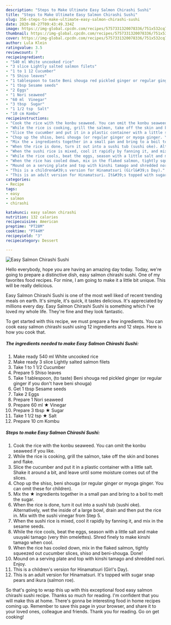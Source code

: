 ```yaml
---
description: "Steps to Make Ultimate Easy Salmon Chirashi Sushi"
title: "Steps to Make Ultimate Easy Salmon Chirashi Sushi"
slug: 356-steps-to-make-ultimate-easy-salmon-chirashi-sushi
date: 2020-08-27T09:43:49.334Z
image: https://img-global.cpcdn.com/recipes/5757331320078336/751x532cq70/easy-salmon-chirashi-sushi-recipe-main-photo.jpg
thumbnail: https://img-global.cpcdn.com/recipes/5757331320078336/751x532cq70/easy-salmon-chirashi-sushi-recipe-main-photo.jpg
cover: https://img-global.cpcdn.com/recipes/5757331320078336/751x532cq70/easy-salmon-chirashi-sushi-recipe-main-photo.jpg
author: Lula Klein
ratingvalue: 3.5
reviewcount: 7
recipeingredient:
- "540 ml White uncooked rice"
- "3 slice Lightly salted salmon filets"
- "1 to 1 12 Cucumber"
- "5 Shiso leaves"
- "1 tablespoon to taste Beni shouga red pickled ginger or regular ginger if you dont have beni shouga"
- "1 tbsp Sesame seeds"
- "2 Eggs"
- "1 Nori seaweed"
- "60 ml  Vinegar"
- "3 tbsp  Sugar"
- "1 1/2 tsp  Salt"
- "10 cm Kombu"
recipeinstructions:
- "Cook the rice with the konbu seaweed. You can omit the konbu seaweed if you like."
- "While the rice is cooking, grill the salmon, take off the skin and bones and flake."
- "Slice the cucumber and put it in a plastic container with a little salt. Shake it around a bit, and leave until some moisture comes out of the slices."
- "Chop up the shiso, beni shouga (or regular ginger or myoga ginger. You can omit these for children)."
- "Mix the ★ ingredients together in a small pan and bring to a boil to melt the sugar."
- "When the rice is done, turn it out into a sushi tub (sushi oke). Alternatively, wet the inside of a large bowl, drain and then put the rice in. Mix with the sushi vinegar from Step 5."
- "When the sushi rice is mixed, cool it rapidly by fanning it, and mix in the sesame seeds."
- "While the rice cools, beat the eggs, season with a little salt and make usuyaki tamago (very thin omelettes). Shred finely to make kinshi tamago when cool."
- "When the rice has cooled down, mix in the flaked salmon, tightly squeezed out cucumber slices, shiso and beni-shouga. Done!"
- "Mound on a serving plate and top with kinshi tamago and shredded nori. Enjoy."
- "This is a children&#39;s version for Hinamatsuri (Girl&#39;s Day)."
- "This is an adult version for Hinamatsuri. It&#39;s topped with sugar snap pears and ikura (salmon roe)."
categories:
- Recipe
tags:
- easy
- salmon
- chirashi

katakunci: easy salmon chirashi 
nutrition: 132 calories
recipecuisine: American
preptime: "PT28M"
cooktime: "PT44M"
recipeyield: "3"
recipecategory: Dessert

---
```



![Easy Salmon Chirashi Sushi](https://img-global.cpcdn.com/recipes/5757331320078336/751x532cq70/easy-salmon-chirashi-sushi-recipe-main-photo.jpg)

Hello everybody, hope you are having an amazing day today. Today, we're going to prepare a distinctive dish, easy salmon chirashi sushi. One of my favorites food recipes. For mine, I am going to make it a little bit unique. This will be really delicious.

Easy Salmon Chirashi Sushi is one of the most well liked of recent trending meals on earth. It's simple, it's quick, it tastes delicious. It's appreciated by millions every day. Easy Salmon Chirashi Sushi is something which I've loved my whole life. They're fine and they look fantastic.




To get started with this recipe, we must prepare a few ingredients. You can cook easy salmon chirashi sushi using 12 ingredients and 12 steps. Here is how you cook that.

<!--inarticleads1-->

##### The ingredients needed to make Easy Salmon Chirashi Sushi:

1. Make ready 540 ml White uncooked rice
1. Make ready 3 slice Lightly salted salmon filets
1. Take 1 to 1 1/2 Cucumber
1. Prepare 5 Shiso leaves
1. Take 1 tablespoon, (to taste) Beni shouga red pickled ginger (or regular ginger if you don&#39;t have beni shouga)
1. Get 1 tbsp Sesame seeds
1. Take 2 Eggs
1. Prepare 1 Nori seaweed
1. Prepare 60 ml ★ Vinegar
1. Prepare 3 tbsp ★ Sugar
1. Take 1 1/2 tsp ★ Salt
1. Prepare 10 cm Kombu




<!--inarticleads2-->

##### Steps to make Easy Salmon Chirashi Sushi:

1. Cook the rice with the konbu seaweed. You can omit the konbu seaweed if you like.
1. While the rice is cooking, grill the salmon, take off the skin and bones and flake.
1. Slice the cucumber and put it in a plastic container with a little salt. Shake it around a bit, and leave until some moisture comes out of the slices.
1. Chop up the shiso, beni shouga (or regular ginger or myoga ginger. You can omit these for children).
1. Mix the ★ ingredients together in a small pan and bring to a boil to melt the sugar.
1. When the rice is done, turn it out into a sushi tub (sushi oke). Alternatively, wet the inside of a large bowl, drain and then put the rice in. Mix with the sushi vinegar from Step 5.
1. When the sushi rice is mixed, cool it rapidly by fanning it, and mix in the sesame seeds.
1. While the rice cools, beat the eggs, season with a little salt and make usuyaki tamago (very thin omelettes). Shred finely to make kinshi tamago when cool.
1. When the rice has cooled down, mix in the flaked salmon, tightly squeezed out cucumber slices, shiso and beni-shouga. Done!
1. Mound on a serving plate and top with kinshi tamago and shredded nori. Enjoy.
1. This is a children&#39;s version for Hinamatsuri (Girl&#39;s Day).
1. This is an adult version for Hinamatsuri. It&#39;s topped with sugar snap pears and ikura (salmon roe).




So that's going to wrap this up with this exceptional food easy salmon chirashi sushi recipe. Thanks so much for reading. I'm confident that you will make this at home. There's gonna be interesting food in home recipes coming up. Remember to save this page in your browser, and share it to your loved ones, colleague and friends. Thank you for reading. Go on get cooking!
